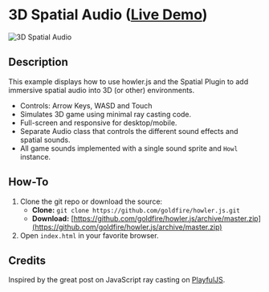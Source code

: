 # 3D Spatial Audio ([Live Demo](https://howlerjs.com/#spatial))

![3D Spatial Audio](https://s3.amazonaws.com/howler.js/screenshot-3d.jpg "3D Audio Screenshot")

## Description
This example displays how to use howler.js and the Spatial Plugin to add immersive spatial audio into 3D (or other) environments.

* Controls: Arrow Keys, WASD and Touch
* Simulates 3D game using minimal ray casting code.
* Full-screen and responsive for desktop/mobile.
* Separate Audio class that controls the different sound effects and spatial sounds.
* All game sounds implemented with a single sound sprite and `Howl` instance.

## How-To
1. Clone the git repo or download the source:
    * **Clone:** `git clone https://github.com/goldfire/howler.js.git`
    * **Download:** [https://github.com/goldfire/howler.js/archive/master.zip](https://github.com/goldfire/howler.js/archive/master.zip)
2. Open `index.html` in your favorite browser.

## Credits
Inspired by the great post on JavaScript ray casting on [PlayfulJS](http://www.playfuljs.com/a-first-person-engine-in-265-lines/).